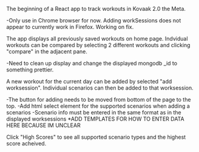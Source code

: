The beginning of a React app to track workouts in Kovaak 2.0 the Meta. 

-Only use in Chrome browser for now. Adding workSessions does not appear to currently work in Firefox. Working on fix.

The app displays all previously saved workouts on home page. Indvidual workouts can be compared by
selecting 2 different workouts and clicking "compare" in the adjacent pane. 

-Need to clean up display and change the displayed mongodb _id to something prettier.

A new workout for the current day can be added by selected "add worksession". Individual scenarios can then be 
added to that worksession.

-The button for adding needs to be moved from bottom of the page to the top.
-Add html select element for the supported scenarios when adding a scenarios
-Scenario info must be entered in the same format as in the displayed worksessions
	*ADD TEMPLATES FOR HOW TO ENTER DATA HERE BECAUSE IM UNCLEAR

Click "High Scores" to see all supported scenario types and the highest score acheived. 
